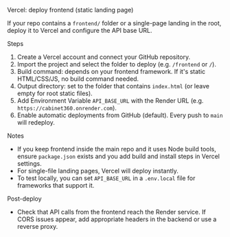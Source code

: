 Vercel: deploy frontend (static landing page)

If your repo contains a `frontend/` folder or a single-page landing in the root, deploy it to Vercel and configure the API base URL.

Steps
1. Create a Vercel account and connect your GitHub repository.
2. Import the project and select the folder to deploy (e.g. `/frontend` or `/`).
3. Build command: depends on your frontend framework. If it's static HTML/CSS/JS, no build command needed.
4. Output directory: set to the folder that contains `index.html` (or leave empty for root static files).
5. Add Environment Variable `API_BASE_URL` with the Render URL (e.g. `https://cabinet360.onrender.com`).
6. Enable automatic deployments from GitHub (default). Every push to `main` will redeploy.

Notes
- If you keep frontend inside the main repo and it uses Node build tools, ensure `package.json` exists and you add build and install steps in Vercel settings.
- For single-file landing pages, Vercel will deploy instantly.
- To test locally, you can set `API_BASE_URL` in a `.env.local` file for frameworks that support it.

Post-deploy
- Check that API calls from the frontend reach the Render service. If CORS issues appear, add appropriate headers in the backend or use a reverse proxy.
